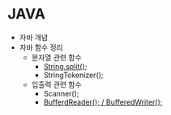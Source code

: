 # JAVA

- 자바 개념
- 자바 함수 정리
    - 문자열 관련 함수
        - [String.split();](https://github.com/Jserim420/java/blob/main/split.md)
        - StringTokenizer();
    - 입출력 관련 함수
        - Scanner();
        - [BufferdReader(); / BufferedWriter();](https://github.com/Jserim420/java/blob/main/bufferd_IO.md)